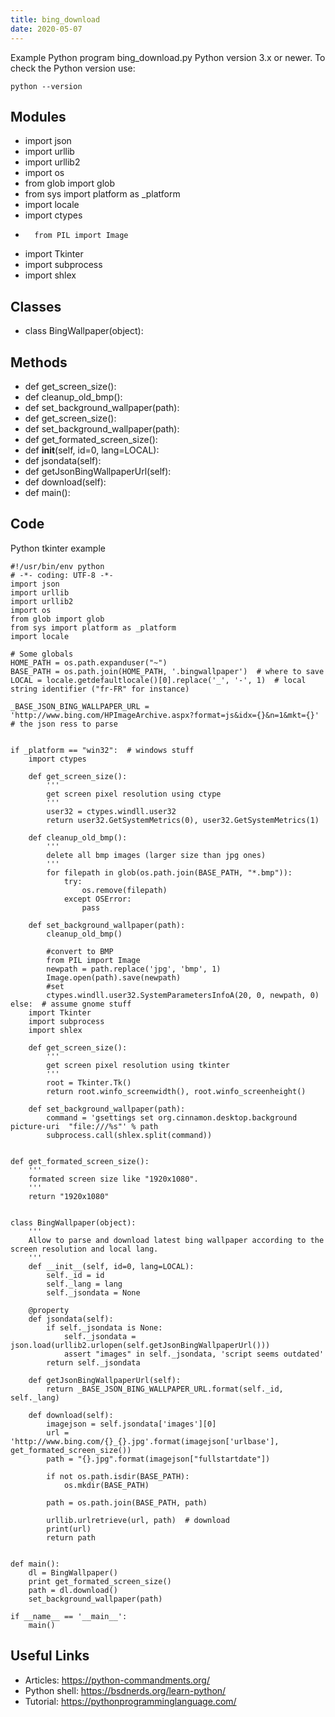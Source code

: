 ```yaml
---
title: bing_download
date: 2020-05-07
---
```

Example Python program bing_download.py
Python version 3.x or newer.
To check the Python version use:

    python --version

## Modules

* import json
* import urllib
* import urllib2
* import os
* from glob import glob
* from sys import platform as _platform
* import locale
* 	import ctypes
* 		from PIL import Image
* 	import Tkinter
* 	import subprocess
* 	import shlex

## Classes

* class BingWallpaper(object):

## Methods

* 	def get_screen_size():
* 	def cleanup_old_bmp():
* 	def set_background_wallpaper(path):
* 	def get_screen_size():
* 	def set_background_wallpaper(path):
* def get_formated_screen_size():
* 	def __init__(self, id=0, lang=LOCAL):
* 	def jsondata(self):
* 	def getJsonBingWallpaperUrl(self):
* 	def download(self):
* def main():

## Code

Python tkinter example

    #!/usr/bin/env python
    # -*- coding: UTF-8 -*-
    import json
    import urllib
    import urllib2
    import os
    from glob import glob
    from sys import platform as _platform
    import locale
    
    # Some globals
    HOME_PATH = os.path.expanduser("~")
    BASE_PATH = os.path.join(HOME_PATH, '.bingwallpaper')  # where to save
    LOCAL = locale.getdefaultlocale()[0].replace('_', '-', 1)  # local string identifier ("fr-FR" for instance)
    
    _BASE_JSON_BING_WALLPAPER_URL = 'http://www.bing.com/HPImageArchive.aspx?format=js&idx={}&n=1&mkt={}'  # the json ress to parse
    
    
    if _platform == "win32":  # windows stuff
    	import ctypes
    
    	def get_screen_size():
    		'''
    		get screen pixel resolution using ctype
    		'''
    		user32 = ctypes.windll.user32
    		return user32.GetSystemMetrics(0), user32.GetSystemMetrics(1)
    
    	def cleanup_old_bmp():
    		'''
    		delete all bmp images (larger size than jpg ones)
    		'''
    		for filepath in glob(os.path.join(BASE_PATH, "*.bmp")):
    			try:
    				os.remove(filepath)
    			except OSError:
    				pass
    
    	def set_background_wallpaper(path):
    		cleanup_old_bmp()
    
    		#convert to BMP
    		from PIL import Image
    		newpath = path.replace('jpg', 'bmp', 1)
    		Image.open(path).save(newpath)
    		#set
    		ctypes.windll.user32.SystemParametersInfoA(20, 0, newpath, 0)
    else:  # assume gnome stuff
    	import Tkinter
    	import subprocess
    	import shlex
    
    	def get_screen_size():
    		'''
    		get screen pixel resolution using tkinter
    		'''
    		root = Tkinter.Tk()
    		return root.winfo_screenwidth(), root.winfo_screenheight()
    
    	def set_background_wallpaper(path):
    		command = 'gsettings set org.cinnamon.desktop.background picture-uri  "file:///%s"' % path
    		subprocess.call(shlex.split(command))
    
    
    def get_formated_screen_size():
    	'''
    	formated screen size like "1920x1080".
    	'''
    	return "1920x1080"
    
    
    class BingWallpaper(object):
    	'''
    	Allow to parse and download latest bing wallpaper according to the screen resolution and local lang.
    	'''
    	def __init__(self, id=0, lang=LOCAL):
    		self._id = id
    		self._lang = lang
    		self._jsondata = None
    
    	@property
    	def jsondata(self):
    		if self._jsondata is None:
    			self._jsondata = json.load(urllib2.urlopen(self.getJsonBingWallpaperUrl()))
    			assert "images" in self._jsondata, 'script seems outdated'
    		return self._jsondata
    
    	def getJsonBingWallpaperUrl(self):
    		return _BASE_JSON_BING_WALLPAPER_URL.format(self._id, self._lang)
    
    	def download(self):
    		imagejson = self.jsondata['images'][0]
    		url = 'http://www.bing.com/{}_{}.jpg'.format(imagejson['urlbase'], get_formated_screen_size())
    		path = "{}.jpg".format(imagejson["fullstartdate"])
    
    		if not os.path.isdir(BASE_PATH):
    			os.mkdir(BASE_PATH)
    
    		path = os.path.join(BASE_PATH, path)
    
    		urllib.urlretrieve(url, path)  # download
    		print(url)
    		return path
    
    
    def main():
    	dl = BingWallpaper()
    	print get_formated_screen_size()
    	path = dl.download()
    	set_background_wallpaper(path)
    
    if __name__ == '__main__':
    	main()
    

## Useful Links

- Articles: https://python-commandments.org/
- Python shell: https://bsdnerds.org/learn-python/
- Tutorial: https://pythonprogramminglanguage.com/
